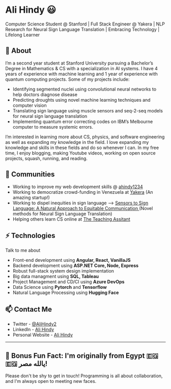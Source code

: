 # Ali Hindy 😃
Computer Science Student @ Stanford | Full Stack Engineer @ Yakera | NLP Research for Neural Sign Language Translation | Embracing Technology | Lifelong Learner

## 🧐 About
I’m a second year student at Stanford University pursuing a Bachelor’s Degree in Mathematics & CS with a specialization in AI systems. I have 4 years of experience with machine learning and 1 year of experience with quantum computing projects. Some of my projects include:

 - Identifying segmented nuclei using convolutional neural networks to help doctors diagnose disease
 - Predicting droughts using novel machine learning techniques and computer vision
 - Translating sign language using muscle sensors and seq-2-seq models for neural sign language translation
 - Implementing quantum error correcting codes on IBM’s Melbourne computer to measure systemic errors.

I’m interested in learning more about CS, physics, and software engineering as well as expanding my knowledge in the field. I love expanding my knowledge and skills in these fields and do so whenever I can. In my free time, I enjoy blogging, making Youtube videos, working on open source projects, squash, running, and reading.

## 👯 Communities
- Working to improve my web development skills @ [ahindy1234](https://ahindy1234.github.io)
- Working to democratize crowd-funding in Venezuela at [Yakera](https://yakera.net) (An amazing startup!)
- Working to dispel inequities in sign language --> [
Sensors to Sign Language: A Natural Approach to Equitable Communication ](https://drive.google.com/file/d/1Z86L_BTJKiFcc5De_7eBPov1HK4hdPd6/view) (Novel methods for Neural Sign Language Translation)
- Helping others learn CS online at [The Teaching Assitant](https://www.youtube.com/channel/UCkOE4l7lPnx7YqKNYM81OrA)

## ⚡ Technologies
Talk to me about
- Front-end development using **Angular, React, VanillaJS**
- Backend development using **ASP.NET Core, Node, Express**
- Robust full-stack system design implementation
- Big data managment using **SQL, Tableau**
- Project Management and CD/CI using **Azure DevOps**
- Data Science using **Pytorch** and **Tensorflow**
- Natural Language Processing using **Hugging Face**

## 📫 Contact Me
- Twitter - [@AliHindy2](https://twitter.com/AliHindy2)
- LinkedIn - [Ali Hindy](https://www.linkedin.com/in/ali-hindy-6484a6208/)
- Personal Website - [Ali Hindy](https://ahindy1234.github.io)

---
## 🌱 Bonus Fun Fact: I'm originally from Egypt 🇪🇬 🇪🇬  يالله مصر!
 

Please don't be shy to get in touch! Programming is all about collaboration, and I'm always open to meeting new faces. 

<!--
**ahindy1234/ahindy1234** is a ✨ _special_ ✨ repository because its `README.md` (this file) appears on your GitHub profile.

Here are some ideas to get you started:

- 🔭 I’m currently working on ...
- 🌱 I’m currently learning ...
- 👯 I’m looking to collaborate on ...
- 🤔 I’m looking for help with ...
- 💬 Ask me about ...
- 📫 How to reach me: ...
- 😄 Pronouns: ...
- ⚡ Fun fact: ...
-->
